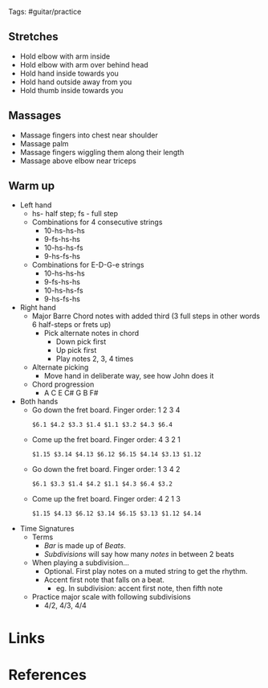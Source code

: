 Tags: #guitar/practice 

## Stretches
- Hold elbow with arm inside
- Hold elbow with arm over behind head
- Hold hand inside towards you
- Hold hand outside away from you
- Hold thumb inside towards you

## Massages
- Massage fingers into chest near shoulder
- Massage palm 
- Massage fingers wiggling them along their length
- Massage above elbow near triceps

## Warm up
- Left hand
	- hs- half step; fs - full step
	- Combinations for 4 consecutive strings
		- 10-hs-hs-hs
		- 9-fs-hs-hs
		- 10-hs-hs-fs
		- 9-hs-fs-hs
	- Combinations for E-D-G-e strings
		- 10-hs-hs-hs
		- 9-fs-hs-hs
		- 10-hs-hs-fs
		- 9-hs-fs-hs
- Right hand
	- Major Barre Chord notes with added third (3 full steps in other words 6 half-steps or frets up)
		- Pick alternate notes in chord
			- Down pick first
			- Up pick first
			- Play notes 2, 3, 4 times
	- Alternate picking
		- Move hand in deliberate way, see how John does it
	- Chord progression
		- A C E C# G B F#
- Both hands
	- Go down the fret board. Finger order: 1 2 3 4
	  ```jtab
	  $6.1 $4.2 $3.3 $1.4 $1.1 $3.2 $4.3 $6.4
	  ```
	- Come up the fret board. Finger order: 4 3 2 1
	  ```jtab
	  $1.15 $3.14 $4.13 $6.12 $6.15 $4.14 $3.13 $1.12
	  ```
	- Go down the fret board. Finger order: 1 3 4 2
	  ```jtab
	  $6.1 $3.3 $1.4 $4.2 $1.1 $4.3 $6.4 $3.2
		```
	- Come up the fret board. Finger order: 4 2 1 3
	  ```jtab 1 4 6 3
	  $1.15 $4.13 $6.12 $3.14 $6.15 $3.13 $1.12 $4.14
		```
- Time Signatures
	- Terms
		- *Bar* is made up of *Beats*.
		- *Subdivisions* will say how many *notes* in between 2 beats
	- When playing a subdivision...
		- Optional. First play notes on a muted string to get the rhythm.
		- Accent first note that falls on a beat.
			- eg. In subdivision: accent first note, then fifth note
	- Practice major scale with following subdivisions
		- 4/2, 4/3, 4/4


# Links

# References